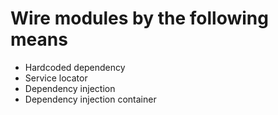 # Wire modules by the following means
* Hardcoded dependency
* Service locator
* Dependency injection
* Dependency injection container

